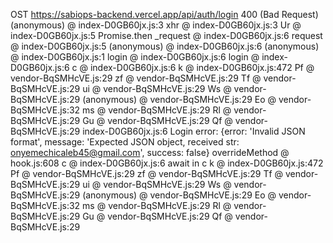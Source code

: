 OST https://sabiops-backend.vercel.app/api/auth/login 400 (Bad Request)
(anonymous) @ index-D0GB60jx.js:3
xhr @ index-D0GB60jx.js:3
Ur @ index-D0GB60jx.js:5
Promise.then
_request @ index-D0GB60jx.js:6
request @ index-D0GB60jx.js:5
(anonymous) @ index-D0GB60jx.js:6
(anonymous) @ index-D0GB60jx.js:1
login @ index-D0GB60jx.js:6
login @ index-D0GB60jx.js:6
c @ index-D0GB60jx.js:6
k @ index-D0GB60jx.js:472
Pf @ vendor-BqSMHcVE.js:29
zf @ vendor-BqSMHcVE.js:29
Tf @ vendor-BqSMHcVE.js:29
ui @ vendor-BqSMHcVE.js:29
Ws @ vendor-BqSMHcVE.js:29
(anonymous) @ vendor-BqSMHcVE.js:29
Eo @ vendor-BqSMHcVE.js:32
ms @ vendor-BqSMHcVE.js:29
Rl @ vendor-BqSMHcVE.js:29
Gu @ vendor-BqSMHcVE.js:29
Qf @ vendor-BqSMHcVE.js:29
index-D0GB60jx.js:6  Login error: {error: 'Invalid JSON format', message: 'Expected JSON object, received str: onyemechicaleb45@gmail.com', success: false}
overrideMethod @ hook.js:608
c @ index-D0GB60jx.js:6
await in c
k @ index-D0GB60jx.js:472
Pf @ vendor-BqSMHcVE.js:29
zf @ vendor-BqSMHcVE.js:29
Tf @ vendor-BqSMHcVE.js:29
ui @ vendor-BqSMHcVE.js:29
Ws @ vendor-BqSMHcVE.js:29
(anonymous) @ vendor-BqSMHcVE.js:29
Eo @ vendor-BqSMHcVE.js:32
ms @ vendor-BqSMHcVE.js:29
Rl @ vendor-BqSMHcVE.js:29
Gu @ vendor-BqSMHcVE.js:29
Qf @ vendor-BqSMHcVE.js:29